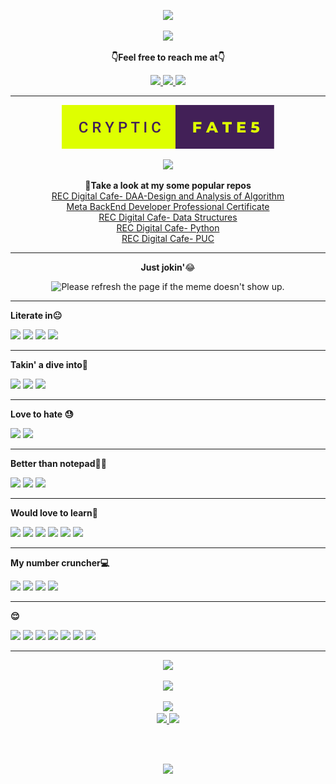 <p align="center">
  <a href="https://git.io/typing-svg">
  <img  src="https://readme-typing-svg.herokuapp.com?center=true&vCenter=true&lines=Hey+there%F0%9F%98%81;I'm+Satya;a.k.a+CrypticFate5+%F0%9F%98%AC;I've+got+a+few+things+to+show+you+all;So%2C+welcome+again+%F0%9F%98%89" />
</a>
</p>

<p align="center">
  <a href="https://forthebadge.com">
  <img  src="https://forthebadge.com/images/badges/powered-by-overtime.svg" />
  
</a>
</p>
  <p align="center"><b>👇Feel free to reach me at👇</b></p>
<p align="center">
  <a href="https://mail.google.com/mail/u/0/?to=satya05112003@gmail.com&su=Hey&fs=1&tf=cm" target="_blank">
  <img  src="https://img.shields.io/badge/Gmail-EA4335.svg?style=for-the-badge&logo=Gmail&logoColor=white"/>
  <a href="https://twitter.com/cryptic_fate5 " target="_blank">
  <img  src="https://img.shields.io/badge/Twitter-1DA1F2.svg?style=for-the-badge&logo=Twitter&logoColor=white"/>
   <a href="https://www.linkedin.com/in/satyanarayanaa" target="_blank">
  <img  src="https://img.shields.io/badge/LinkedIn-0A66C2.svg?style=for-the-badge&logo=LinkedIn&logoColor=white"/>
</a>

<hr></hr>

<!-- axdjdswjjfdjjoacasdwascshkhnjxvhjhjnljsdkvmddvgzczhjsdjhadhjbxsdfgfkjsckahjdifddsdaajaj<script src="https://platform.linkedin.com/badges/js/profile.js" async defer type="text/javascript"></script> -->
<!-- <div class="badgedssd-base LI-profile-badge" datasaaaadfcc-locale="en_US" data-size="medium" data-theme="dark" data-type="VERTICAL" data-vanity="satyanarayanaa" data-version="v1"><a class="badge-base__link LI-simple-link" href="https://in.linkedin.com/in/satyanarayanaa?trk=profile-badge">A Satyanarayana</a></div> -->
<p align="center"></p>
<p align="center">
  <img  src="cryptic-fate5.svg" />
</p>
<p align="center">
  <img  src="https://img.shields.io/badge/GitHub%20Pages-222222.svg?style=for-the-badge&logo=GitHub-Pages&logoColor=white" />
</a>
</p>

<p align="center">
  <b>🌟Take a look at my some popular repos</b><br>
  <a href="https://github.com/CrypticFate5/REC-Design-and-Analysis-of-Algorithm-DAA-Digital-Cafe/blob/main/README.md" target="_blank">REC Digital Cafe- DAA-Design and Analysis of Algorithm</a>
  <br>
  <a href="https://github.com/CrypticFate5/Meta-Back-End-Developer-Professional-Certificate" target="_blank">Meta BackEnd Developer Professional Certificate</a>
  <br>
  <a href="https://github.com/CrypticFate5/REC-Data-Structures-Digital-Cafe/blob/main/README.md" target="_blank">REC Digital Cafe- Data Structures</a>
  <br>
  <a href="https://github.com/CrypticFate5/REC-Python-Digital-Cafe/blob/main/README.md" target="_blank">REC Digital Cafe- Python</a>
  <br>
  <a href="https://github.com/CrypticFate5/REC--Sem1-PUC--Digital-Cafe" target="_blank">REC Digital Cafe- PUC</a>
</p>
<hr></hr>
<p align="center"><b>Just jokin'</b>😂</p>
<p align="center">
<img src='https://random-memer.herokuapp.com/' title="Meme" width=350  alt="Please refresh the page if the meme doesn't show up.">
</p>
<hr></hr>
<p><b>Literate in😐</b></p>

![](https://img.shields.io/badge/Python-3776AB.svg?style=for-the-badge&logo=Python&logoColor=white)
![](https://img.shields.io/badge/C-A8B9CC.svg?style=for-the-badge&logo=C&logoColor=black)
![](https://camo.githubusercontent.com/121f5000155889c0642b8a6b2a33a7f5fbe5c32d9133dac405ac269da15fcf94/68747470733a2f2f696d672e736869656c64732e696f2f62616467652f432532422532422d3030353939433f7374796c653d666f722d7468652d6261646765266c6f676f3d63253242253242266c6f676f436f6c6f723d7768697465)
![](htt//img.shields.io/badge/C++-00599C.svg?style=for-the-badge&logo=C++&logoColor=white)
<!-- ![](https://img.shields.io/badge/HTML5-E34F26.svg?style=for-thse-badge&logo=HTML5&logoColor=white) -->

<hr></hr>
<p><b>Takin' a dive into🤽</b></p>

<!-- ![](https://img.shields.io/badge/Jupyter-F37626.svg?style=for-the-badge&logo=Jupyter&logoColor=white) -->
![](https://img.shields.io/badge/HTML5-E34F26.svg?style=for-the-badge&logo=HTML5&logoColor=white)
![](https://img.shields.io/badge/CSS3-1572B6.svg?style=for-the-badge&logo=CSS3&logoColor=white)
![](https://img.shields.io/badge/java-%23ED8B00.svg?style=for-the-badge&logo=java&logoColor=white)
<!-- ![](https://img.shields.io/badge/NumPy-013243.svg?style=for-the-badge&logo=NumPy&logoColor=white) -->
<!-- ![](https://img.shields.io/badge/pandas-150458.svg?style=for-the-badge&logo=pandas&logoColor=white) -->


<hr></hr>
<p><b>Love to hate 😓</b></p>

![](https://img.shields.io/badge/java-%23ED8B00.svg?style=for-the-badge&logo=java&logoColor=white)
![](https://img.shields.io/badge/CSS3-1572B6.svg?style=for-the-badge&logo=CSS3&logoColor=white)

<hr></hr>
<p><b>Better than notepad😶‍🌫️</b></p>

![](https://img.shields.io/badge/Visual%20Studio%20Code-007ACC.svg?style=for-the-badge&logo=Visual-Studio-Code&logoColor=white)
![](https://img.shields.io/badge/PyCharm-000000.svg?style=for-the-badge&logo=PyCharm&logoColor=white)
![](https://img.shields.io/badge/Atom-66595C.svg?style=for-the-badge&logo=Atom&logoColor=white)


<hr></hr>
<p><b>Would love to learn🥸</b></p>

![](https://img.shields.io/badge/Android-3DDC84.svg?style=for-the-badge&logo=Android&logoColor=white)
![](https://img.shields.io/badge/GNU%20Bash-4EAA25.svg?style=for-the-badge&logo=GNU-Bash&logoColor=white)
![](https://img.shields.io/badge/JavaScript-F7DF1E.svg?style=for-the-badge&logo=JavaScript&logoColor=black)
![](https://img.shields.io/badge/SciPy-8CAAE6.svg?style=for-the-badge&logo=SciPy&logoColor=white)
![](https://img.shields.io/badge/scikitlearn-F7931E.svg?style=for-the-badge&logo=scikit-learn&logoColor=white)
![](https://img.shields.io/badge/TensorFlow-FF6F00.svg?style=for-the-badge&logo=TensorFlow&logoColor=white)
<hr></hr>

<p><b>My number cruncher💻</b></p>

![](https://img.shields.io/badge/Lenovo-E2231A.svg?style=for-the-badge&logo=Lenovo&logoColor=white)
![](https://img.shields.io/badge/AMD-ED1C24.svg?style=for-the-badge&logo=AMD&logoColor=white)
![](https://img.shields.io/badge/NVIDIA-76B900.svg?style=for-the-badge&logo=NVIDIA&logoColor=white)
![](https://img.shields.io/badge/Windows-0078D6.svg?style=for-the-badge&logo=Windows&logoColor=white)

<hr></hr>

<p><b>😌</b></p>

![](https://img.shields.io/badge/Amazon-FF9900.svg?style=for-the-badge&logo=Amazon&logoColor=white)
![](https://img.shields.io/badge/Adobe-FF0000.svg?style=for-the-badge&logo=Adobe&logoColor=white)
![](https://img.shields.io/badge/Ethereum-3C3C3D.svg?style=for-the-badge&logo=Ethereum&logoColor=white)
![](https://img.shields.io/badge/Google-4285F4.svg?style=for-the-badge&logo=Google&logoColor=white)
![](https://img.shields.io/badge/Linux-FCC624.svg?style=for-the-badge&logo=Linux&logoColor=black)
![](https://img.shields.io/badge/Meta-0467DF.svg?style=for-the-badge&logo=Meta&logoColor=white)
![](https://img.shields.io/badge/Microsoft-5E5E5E.svg?style=for-the-badge&logo=Microsoft&logoColor=white)

<hr></hr>

<p align="center">
  <img  src="https://img.shields.io/badge/GitHub-181717.svg?style=for-the-badge&logo=GitHub&logoColor=white" />
</a>
</p>
<p align="center">
  <a href="https://git.io/streak-stats">
  <img  src="https://github-readme-streak-stats.herokuapp.com/?user=crypticfate5&theme=ads-juicy-fresh" />
</a>
</p>

<!-- ![](https://komarev.com/ghpvc/?username=crypticfate5&label=PROFILE+VIEWS&style=plastic) -->
<p align="center">
<a href="https://github.com/vn7n24fzkq/github-profile-summary-cards">
  <img src="http://github-profile-summary-cards.vercel.app/api/cards/profile-details?username=crypticfate5&theme=github_dark" />
  <br>
  <img src="http://github-profile-summary-cards.vercel.app/api/cards/repos-per-language?username=crypticfate5&theme=github_dark" />
  <img src="http://github-profile-summary-cards.vercel.app/api/cards/stats?username=crypticfate5&theme=github_dark" />
</a>    
</p>
<p></p>

 <br></br>

<p align="center">
  <a href="(https://forthebadge.com)">
  <img  src="https://forthebadge.com/images/badges/built-with-love.svg" />
</a>
</p>
<!---
CrypticFate5/CrypticFate5 is a ✨ special ✨ repository because its `README.md` (this file) appears on your GitHub profile.
You can click the Preview link to take a look at your changes..
--->
